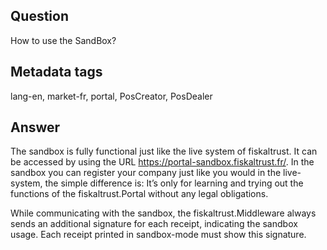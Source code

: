 ## Question
How to use the SandBox?

## Metadata tags
lang-en, market-fr, portal, PosCreator, PosDealer

## Answer
The sandbox is fully functional just like the live system of fiskaltrust. It can be accessed by using the URL https://portal-sandbox.fiskaltrust.fr/. In the sandbox you can register your company just like you would in the live-system, the simple difference is: It’s only for learning and trying out the functions of the fiskaltrust.Portal without any legal obligations.

While communicating with the sandbox, the fiskaltrust.Middleware always sends an additional signature for each receipt, indicating the sandbox usage. Each receipt printed in sandbox-mode must show this signature.
